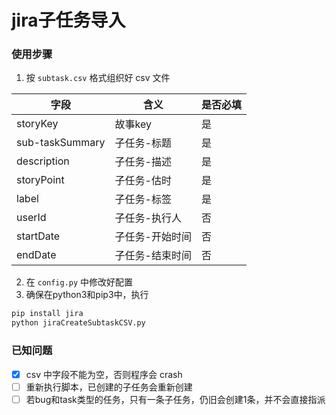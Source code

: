 # jira子任务导入

### 使用步骤
1. 按 `subtask.csv` 格式组织好 csv 文件

|  字段   | 含义  | 是否必填  |
|  ----  | ----  | ----  |
| storyKey  | 故事key | 是 |
| sub-taskSummary  | 子任务-标题 | 是 |
| description  | 子任务-描述 | 是 |
| storyPoint  | 子任务-估时 | 是 |
| label  | 子任务-标签 | 是 |
| userId  | 子任务-执行人 | 否 |
| startDate  | 子任务-开始时间 | 否 |
| endDate  | 子任务-结束时间 | 否 |

2. 在 `config.py` 中修改好配置
3. 确保在python3和pip3中，执行
```py
pip install jira
python jiraCreateSubtaskCSV.py
```

### 已知问题
- [x] csv 中字段不能为空，否则程序会 crash
- [ ] 重新执行脚本，已创建的子任务会重新创建
- [ ] 若bug和task类型的任务，只有一条子任务，仍旧会创建1条，并不会直接指派
